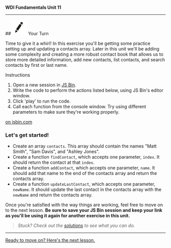 **WDI Fundamentals Unit 11**

---

##![Your Turn](../assets/exercise.png) Your Turn

Time to give it a whirl! In this exercise you'll be getting some practice setting up and updating a contacts array. Later in this unit we'll be adding some complexity and creating a more robust contact book that allows us to store more detailed information, add new contacts, list contacts, and search contacts by first or last name.

Instructions

1. Open a new session in [JS Bin](https://jsbin.com).
2. Write the code to perform the actions listed below, using JS Bin's editor window.
3. Click 'play' to run the code.
4. Call each function from the console window. Try using different parameters to make sure they're working properly.

<a class="jsbin-embed" href="http://jsbin.com/wihumu/embed?js&height600"> on jsbin.com</a><script src="http://static.jsbin.com/js/embed.min.js?3.35.12"></script>


### Let's get started!

* Create an array `contacts`. This array should contain the names "Matt Smith", "Sam Davis", and "Ashley Jones".
* Create a function `findContact`, which accepts one parameter, `index`. It should return the contact at that `index`.
* Create a function `addContact`, which accepts one parameter, `name`. It should add that name to the end of the contacts array and return the contacts array.
* Create a function `updateLastContact`, which accepts one parameter, `newName`. It should update the last contact in the contacts array with the `newName` and return the contacts array.

Once you're satisfied with the way things are working, feel free to move on to the next lesson. **Be sure to save your JS Bin session and keep your link as you'll be using it again for another exercise in this unit.**

> *Stuck? Check out the [solutions](https://github.com/generalassembly-studio/fundamentals/blob/master/exercise-solutions.md) to see what you can do.*

---
[Ready to move on? Here's the next lesson.](05_lesson.md)
